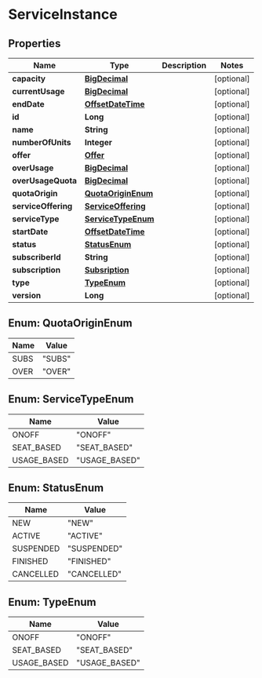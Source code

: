 
# ServiceInstance

## Properties
Name | Type | Description | Notes
------------ | ------------- | ------------- | -------------
**capacity** | [**BigDecimal**](BigDecimal.md) |  |  [optional]
**currentUsage** | [**BigDecimal**](BigDecimal.md) |  |  [optional]
**endDate** | [**OffsetDateTime**](OffsetDateTime.md) |  |  [optional]
**id** | **Long** |  |  [optional]
**name** | **String** |  |  [optional]
**numberOfUnits** | **Integer** |  |  [optional]
**offer** | [**Offer**](Offer.md) |  |  [optional]
**overUsage** | [**BigDecimal**](BigDecimal.md) |  |  [optional]
**overUsageQuota** | [**BigDecimal**](BigDecimal.md) |  |  [optional]
**quotaOrigin** | [**QuotaOriginEnum**](#QuotaOriginEnum) |  |  [optional]
**serviceOffering** | [**ServiceOffering**](ServiceOffering.md) |  |  [optional]
**serviceType** | [**ServiceTypeEnum**](#ServiceTypeEnum) |  |  [optional]
**startDate** | [**OffsetDateTime**](OffsetDateTime.md) |  |  [optional]
**status** | [**StatusEnum**](#StatusEnum) |  |  [optional]
**subscriberId** | **String** |  |  [optional]
**subscription** | [**Subsription**](Subsription.md) |  |  [optional]
**type** | [**TypeEnum**](#TypeEnum) |  |  [optional]
**version** | **Long** |  |  [optional]


<a name="QuotaOriginEnum"></a>
## Enum: QuotaOriginEnum
Name | Value
---- | -----
SUBS | &quot;SUBS&quot;
OVER | &quot;OVER&quot;


<a name="ServiceTypeEnum"></a>
## Enum: ServiceTypeEnum
Name | Value
---- | -----
ONOFF | &quot;ONOFF&quot;
SEAT_BASED | &quot;SEAT_BASED&quot;
USAGE_BASED | &quot;USAGE_BASED&quot;


<a name="StatusEnum"></a>
## Enum: StatusEnum
Name | Value
---- | -----
NEW | &quot;NEW&quot;
ACTIVE | &quot;ACTIVE&quot;
SUSPENDED | &quot;SUSPENDED&quot;
FINISHED | &quot;FINISHED&quot;
CANCELLED | &quot;CANCELLED&quot;


<a name="TypeEnum"></a>
## Enum: TypeEnum
Name | Value
---- | -----
ONOFF | &quot;ONOFF&quot;
SEAT_BASED | &quot;SEAT_BASED&quot;
USAGE_BASED | &quot;USAGE_BASED&quot;



